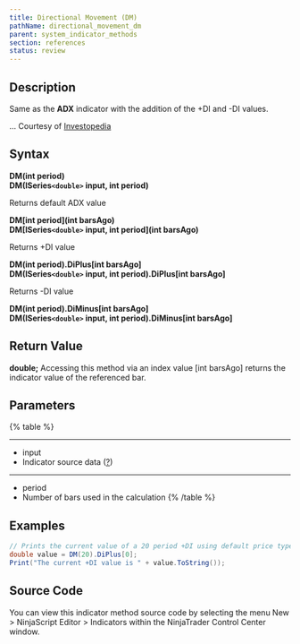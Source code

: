 ```yaml
---
title: Directional Movement (DM)
pathName: directional_movement_dm
parent: system_indicator_methods
section: references
status: review
---
```


## Description

Same as the **ADX** indicator with the addition of the +DI and -DI values.

... Courtesy of [Investopedia](http://www.investopedia.com/terms/d/dmi.asp)

## Syntax

**DM(int period)**  
**DM(ISeries`<double>` input, int period)**

Returns default ADX value  

**DM[int period](int barsAgo)**  
**DM[ISeries`<double>` input, int period](int barsAgo)**

Returns +DI value  

**DM(int period).DiPlus[int barsAgo]**  
**DM(ISeries`<double>` input, int period).DiPlus[int barsAgo]**

Returns -DI value  

**DM(int period).DiMinus[int barsAgo]**  
**DM(ISeries`<double>` input, int period).DiMinus[int barsAgo]**

## Return Value

**double;** Accessing this method via an index value [int barsAgo] returns the indicator value of the referenced bar.

## Parameters

{% table %}

---

* input
* Indicator source data ([?](valid_input_data_for_indicator.md))

---

* period
* Number of bars used in the calculation
{% /table %}

## Examples

```csharp
// Prints the current value of a 20 period +DI using default price type
double value = DM(20).DiPlus[0];
Print("The current +DI value is " + value.ToString());
```

## Source Code

You can view this indicator method source code by selecting the menu New > NinjaScript Editor > Indicators within the NinjaTrader Control Center window.
